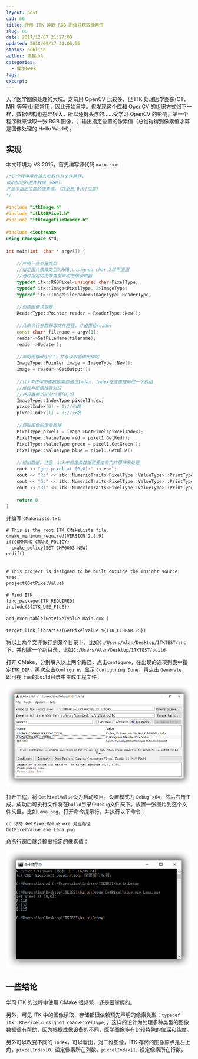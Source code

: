```yaml
---
layout: post
cid: 66
title: 使用 ITK 读取 RGB 图像并获取像素值
slug: 66
date: 2017/12/07 21:27:00
updated: 2018/09/17 20:00:56
status: publish
author: 熊猫小A
categories: 
  - 偶尔Geek
tags: 
excerpt: 
---
```



入了医学图像处理的大坑。之前用 OpenCV 比较多，但 ITK 处理医学图像(CT、MRI 等等)比较常用，因此开始自学。但发现这个库和 OpenCV 的组织方式很不一样，数据结构也差异很大，所以还挺头疼的……受学习 OpenCV 的影响，第一个程序就来读取一张 RGB 图像，并输出指定位置的像素值（总觉得得到像素值才算是图像处理的 Hello World）。

## 实现

本文环境为 VS 2015，首先编写源代码 `main.cxx`:

```cpp
/*这个程序接收输入参数作为文件路径，
读取指定的图片数据（RGB）， 
并显示指定位置的像素值。（这里是[0,0]位置）
*/

#include "itkImage.h"
#include "itkRGBPixel.h"
#include "itkImageFileReader.h"

#include <iostream>
using namespace std;

int main(int, char * argv[]) {

	//声明一些参量类型
	//指定图片像素类型为RGB,unsigned char,2维平面图
	//通过指定的图像类型声明图像读取器
	typedef itk::RGBPixel<unsigned char>PixelType;
	typedef itk::Image<PixelType, 2>ImageType;
	typedef itk::ImageFileReader<ImageType> ReaderType;
	
	//创建图像读取器
	ReaderType::Pointer reader = ReaderType::New();

	//从命令行参数获取文件路径，并设置给reader
	const char* filename = argv[1];
	reader->SetFileName(filename);
	reader->Update();

	//声明图像object，并与读取器输出绑定
	ImageType::Pointer image = ImageType::New();
	image = reader->GetOutput();

	//itk中访问图像数据需要通过Index，Index在这里理解成一个数组
	//维数与图像维数对应
	//并设置要访问的位置[0,0]
	ImageType::IndexType pixcelIndex;
	pixcelIndex[0] = 0;//列数
	pixcelIndex[1] = 0;//行数

	//获取图像的像素数据
	PixelType pixel1 = image->GetPixel(pixcelIndex);
	PixelType::ValueType red = pixel1.GetRed();
	PixelType::ValueType green = pixel1.GetGreen();
	PixelType::ValueType blue = pixel1.GetBlue();

	//输出数据，注意，itk中的像素数据需要由专门的模块来处理
	cout << "get pixel at [0,0]:" << endl;
	cout << "R:" << itk::NumericTraits<PixelType::ValueType>::PrintType(red) << endl;
	cout << "G:" << itk::NumericTraits<PixelType::ValueType>::PrintType(green) << endl;
	cout << "B:" << itk::NumericTraits<PixelType::ValueType>::PrintType(blue) << endl;

	return 0;
}
```

并编写 `CMakeLists.txt`:

```
# This is the root ITK CMakeLists file.
cmake_minimum_required(VERSION 2.8.9)
if(COMMAND CMAKE_POLICY)
  cmake_policy(SET CMP0003 NEW)
endif()


# This project is designed to be built outside the Insight source tree.
project(GetPixelValue)

# Find ITK.
find_package(ITK REQUIRED)
include(${ITK_USE_FILE})

add_executable(GetPixelValue main.cxx )

target_link_libraries(GetPixelValue ${ITK_LIBRARIES})
```

将以上两个文件保存到某个目录下，比如`C:/Users/Alan/Desktop/ITKTEST/src`下，并创建一个新目录，比如`C:/Users/Alan/Desktop/ITKTEST/build`。

打开 CMake，分别填入以上两个路径，点击`Configure`，在出现的选项列表中指定`ITK_DIR`，再次点击`Configure`，显示 `Configuring Done`，再点击 `Generate`，即可在上面的`build`目录中生成工程文件。

![sshot-2.png](./assets/5a2a34e138639.png)

打开工程，将 `GetPixelValue`设为启动项目，设置模式为 `Debug x64`，然后右击生成。成功后可执行文件将在`build`目录中`Debug`文件夹下。放置一张图片到这个文件夹里，比如`Lena.png`，打开命令提示符，并执行以下命令：

```
cd 你的 GetPixelValue.exe 对应路径
GetPixelValue.exe Lena.png
```

命令行窗口就会输出指定的像素值：

![sshot-1.png](./assets/5a2a34e0a9b50.png)

## 一些结论

学习 ITK 的过程中使用 CMake 很频繁，还是要掌握的。

另外，可见 ITK 中的图像读取、存储都很依赖预先声明的像素类型：`typedef itk::RGBPixel<unsigned char>PixelType;`，这样的设计为处理多种类型的图像数据很有帮助，因为根据成像设备的不同，医学图像多有比较特殊的位深和纬度。

另外可以改变不同的 `index`，可以看出，对二维图像，ITK 存储的图像原点是左上角，`pixcelIndex[0]` 设定像素所在列数，`pixcelIndex[1]` 设定像素所在行数。